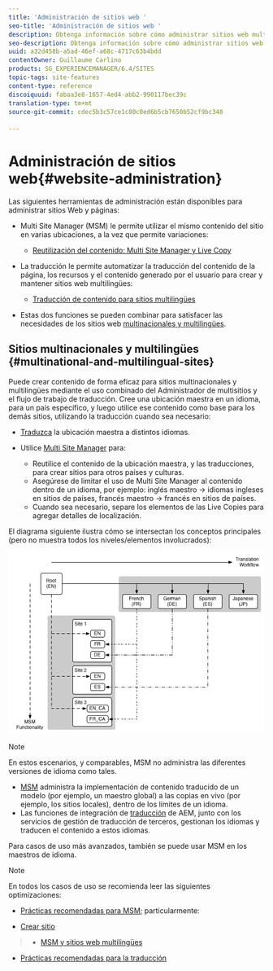 ```yaml
---
title: 'Administración de sitios web '
seo-title: 'Administración de sitios web '
description: Obtenga información sobre cómo administrar sitios web multilingües en AEM.
seo-description: Obtenga información sobre cómo administrar sitios web multilingües en AEM.
uuid: a32d458b-a5ad-46ef-a68c-4717c63b4bdd
contentOwner: Guillaume Carlino
products: SG_EXPERIENCEMANAGER/6.4/SITES
topic-tags: site-features
content-type: reference
discoiquuid: fabaa3e8-1657-4ed4-abb2-990117bec39c
translation-type: tm+mt
source-git-commit: cdec5b3c57ce1c80c0ed6b5cb7650b52cf9bc340

---
```



# Administración de sitios web{#website-administration} 

Las siguientes herramientas de administración están disponibles para administrar sitios Web y páginas:

* Multi Site Manager (MSM) le permite utilizar el mismo contenido del sitio en varias ubicaciones, a la vez que permite variaciones:

   * [Reutilización del contenido: Multi Site Manager y Live Copy](/help/sites-administering/msm.md)

* La traducción le permite automatizar la traducción del contenido de la página, los recursos y el contenido generado por el usuario para crear y mantener sitios web multilingües:

   * [Traducción de contenido para sitios multilingües](/help/sites-administering/translation.md)

* Estas dos funciones se pueden combinar para satisfacer las necesidades de los sitios web [multinacionales y multilingües](#multinational-and-multilingual-sites).

## Sitios multinacionales y multilingües {#multinational-and-multilingual-sites}

Puede crear contenido de forma eficaz para sitios multinacionales y multilingües mediante el uso combinado del Administrador de multisitios y el flujo de trabajo de traducción. Cree una ubicación maestra en un idioma, para un país específico, y luego utilice ese contenido como base para los demás sitios, utilizando la traducción cuando sea necesario:

* [Traduzca](/help/sites-administering/translation.md) la ubicación maestra a distintos idiomas.

* Utilice [Multi Site Manager](/help/sites-administering/msm.md) para:

   * Reutilice el contenido de la ubicación maestra, y las traducciones, para crear sitios para otros países y culturas.
   * Asegúrese de limitar el uso de Multi Site Manager al contenido dentro de un idioma, por ejemplo: inglés maestro -> idiomas ingleses en sitios de países, francés maestro -> francés en sitios de países.
   * Cuando sea necesario, separe los elementos de las Live Copies para agregar detalles de localización.

El diagrama siguiente ilustra cómo se intersectan los conceptos principales (pero no muestra todos los niveles/elementos involucrados):

![chlimage_1-71](assets/chlimage_1-71.png)

>[!NOTE]
>
>En estos escenarios, y comparables, MSM no administra las diferentes versiones de idioma como tales.
>
>* [MSM](/help/sites-administering/msm.md) administra la implementación de contenido traducido de un modelo (por ejemplo, un maestro global) a las copias en vivo (por ejemplo, los sitios locales), dentro de los límites de un idioma.
>* Las funciones de integración de [traducción](/help/sites-administering/translation.md) de AEM, junto con los servicios de gestión de traducción de terceros, gestionan los idiomas y traducen el contenido a estos idiomas.
>
>
Para casos de uso más avanzados, también se puede usar MSM en los maestros de idioma.

>[!NOTE]
>
>En todos los casos de uso se recomienda leer las siguientes optimizaciones:
>
>* [Prácticas recomendadas para MSM](/help/sites-administering/msm-best-practices.md); particularmente:
   >
   >  
* [Crear sitio](/help/sites-administering/msm-best-practices.md#create-site)
>  * [MSM y sitios web multilingües](/help/sites-administering/msm-best-practices.md#msm-and-multilingual-websites)
   >
   >
* [Prácticas recomendadas para la traducción](/help/sites-administering/tc-bp.md)

